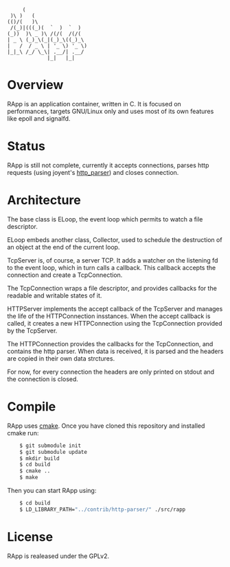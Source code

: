 
         (
     )\ )   (
    (()/(   )\
     /(_)|(((_)(  `  )  `  )
    (_))  )\ _ )\ /(/(  /(/(
    | _ \ (_)_\(_|(_)_\((_)_\
    |   /  / _ \ | '_ \) '_ \)
    |_|_\ /_/ \_\| .__/| .__/
                 |_|   |_|


Overview
========
RApp is an application container, written in C.
It is focused on performances, targets GNU/Linux only and uses most of its own
features like epoll and signalfd.

Status
======
RApp is still not complete, currently it accepts connections, parses http
requests (using joyent's [http_parser](https://github.com/joyent/http-parser))
and closes connection.

Architecture
============
The base class is ELoop, the event loop which permits to watch a file
descriptor.

ELoop embeds another class, Collector, used to schedule the destruction of an
object at the end of the current loop.

TcpServer is, of course, a server TCP. It adds a watcher on the listening fd to
the event loop, which in turn calls a callback.
This callback accepts the connection and create a TcpConnection.

The TcpConnection wraps a file descriptor, and provides callbacks for the
readable and writable states of it.

HTTPServer implements the accept callback of the TcpServer and manages the life
of the HTTPConnection insstances.
When the accept callback is called, it creates a new HTTPConnection using the
TcpConnection provided by the TcpServer.

The HTTPConnection provides the callbacks for the TcpConnection, and contains
the http parser.
When data is received, it is parsed and the headers are copied in their own data
strctures.

For now, for every connection the headers are only printed on stdout and the
connection is closed.

Compile
=======
RApp uses [cmake](http://www.cmake.org/). Once you have cloned this repository
and installed cmake run:
```bash
    $ git submodule init
    $ git submodule update
    $ mkdir build
    $ cd build
    $ cmake ..
    $ make
```
Then you can start RApp using:
```bash
    $ cd build
    $ LD_LIBRARY_PATH="../contrib/http-parser/" ./src/rapp
```

License
=======
RApp is realeased under the GPLv2.
